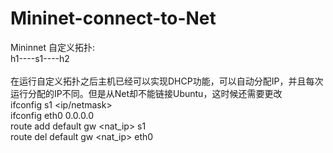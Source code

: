 # Mininet-connect-to-Net
Mininnet 自定义拓扑: <br />
h1----s1----h2 <br /> <br />
在运行自定义拓扑之后主机已经可以实现DHCP功能，可以自动分配IP，并且每次运行分配的IP不同。但是从Net却不能链接Ubuntu，这时候还需要更改 <br />
ifconfig s1 <ip/netmask> <br />
ifconfig eth0 0.0.0.0 <br />
route add default gw <nat_ip> s1 <br />
route del default gw <nat_ip> eth0 <br />
